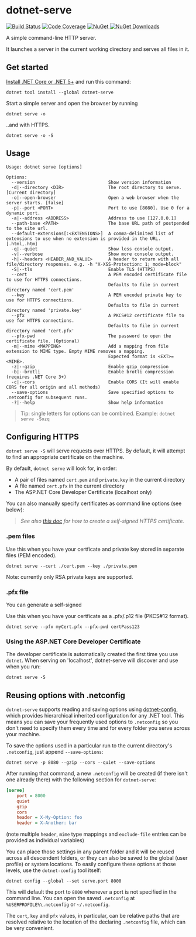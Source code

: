 dotnet-serve
============

[![Build Status][ci-badge]][ci] [![Code Coverage][codecov-badge]][codecov]
[![NuGet][nuget-badge] ![NuGet Downloads][nuget-download-badge]][nuget]

[ci]: https://github.com/natemcmaster/dotnet-serve/actions?query=workflow%3ACI+branch%3Amain
[ci-badge]: https://github.com/natemcmaster/dotnet-serve/workflows/CI/badge.svg
[codecov]: https://codecov.io/gh/natemcmaster/dotnet-serve
[codecov-badge]: https://codecov.io/gh/natemcmaster/dotnet-serve/branch/main/graph/badge.svg?token=l6uSsHZ8nA
[nuget]: https://www.nuget.org/packages/dotnet-serve/
[nuget-badge]: https://img.shields.io/nuget/v/dotnet-serve.svg?style=flat-square
[nuget-download-badge]: https://img.shields.io/nuget/dt/dotnet-serve?style=flat-square

A simple command-line HTTP server.

It launches a server in the current working directory and serves all files in it.

## Get started

[Install .NET Core or .NET 5+](https://get.dot.net) and run this command:

```
dotnet tool install --global dotnet-serve
```

Start a simple server and open the browser by running

```
dotnet serve -o
```

..and with HTTPS.
```
dotnet serve -o -S
```

## Usage

```
Usage: dotnet serve [options]

Options:
  --version                            Show version information
  -d|--directory <DIR>                 The root directory to serve. [Current directory]
  -o|--open-browser                    Open a web browser when the server starts. [false]
  -p|--port <PORT>                     Port to use [8080]. Use 0 for a dynamic port.
  -a|--address <ADDRESS>               Address to use [127.0.0.1]
  --path-base <PATH>                   The base URL path of postpended to the site url.
  --default-extensions[:<EXTENSIONS>]  A comma-delimited list of extensions to use when no extension is provided in the URL. [.html,.htm]
  -q|--quiet                           Show less console output.
  -v|--verbose                         Show more console output.
  -h|--headers <HEADER_AND_VALUE>      A header to return with all file/directory responses. e.g. -h "X-XSS-Protection: 1; mode=block"
  -S|--tls                             Enable TLS (HTTPS)
  --cert                               A PEM encoded certificate file to use for HTTPS connections.
                                       Defaults to file in current directory named 'cert.pem'
  --key                                A PEM encoded private key to use for HTTPS connections.
                                       Defaults to file in current directory named 'private.key'
  --pfx                                A PKCS#12 certificate file to use for HTTPS connections.
                                       Defaults to file in current directory named 'cert.pfx'
  --pfx-pwd                            The password to open the certificate file. (Optional)
  -m|--mime <MAPPING>                  Add a mapping from file extension to MIME type. Empty MIME removes a mapping.
                                       Expected format is <EXT>=<MIME>.
  -z|--gzip                            Enable gzip compression
  -b|--brotli                          Enable brotli compression (requires .NET Core 3+)
  -c|--cors                            Enable CORS (It will enable CORS for all origin and all methods)
  --save-options                       Save specified options to .netconfig for subsequent runs.
  -?|--help                            Show help information
```

> Tip: single letters for options can be combined. Example: `dotnet serve -Sozq`

## Configuring HTTPS

`dotnet serve -S` will serve requests over HTTPS. By default, it will attempt to find an appropriate certificate
on the machine.

By default, `dotnet serve` will look for, in order:
 - A pair of files named `cert.pem` and `private.key` in the current directory
 - A file named `cert.pfx` in the current directory
 - The ASP.NET Core Developer Certificate (localhost only)

You can also manually specify certificates as command line options (see below):

> _See also [this doc](./docs/GenerateCert.md) for how to create a self-signed HTTPS certificate._

### .pem files

Use this when you have your certficate and private key stored in separate files (PEM encoded).
```
dotnet serve --cert ./cert.pem --key ./private.pem
```

Note: currently only RSA private keys are supported.

### .pfx file

You can generate a self-signed

Use this when you have your certficate as a .pfx/.p12 file (PKCS#12 format).
```
dotnet serve --pfx myCert.pfx --pfx-pwd certPass123
```

### Using the ASP.NET Core Developer Certificate

The developer certificate is automatically created the first time you use `dotnet`.
When serving on 'localhost', dotnet-serve will discover and use when you run:

```
dotnet serve -S
```

## Reusing options with .netconfig

`dotnet-serve` supports reading and saving options using [dotnet-config](https://dotnetconfig.org/),
which provides hierarchical inherited configuration for any .NET tool. This means you can save your
frequently used options to `.netconfig` so you don't need to specify them every time and for every
folder you serve across your machine.

To save the options used in a particular run to the current directory's `.netconfig`, just append
`--save-options`:

```
dotnet serve -p 8080 --gzip --cors --quiet --save-options
```

After running that command, a new `.netconfig` will be created (if there isn't one already there)
with the following section for `dotnet-serve`:

```ini
[serve]
	port = 8000
	quiet
	gzip
	cors
	header = X-My-Option: foo
	header = X-Another: bar
```

(note multiple `header`, `mime` type mappings and `exclude-file` entries can be provided as
individual variables)

You can place those settings in any parent folder and it will be reused across all descendent
folders, or they can also be saved to the global (user profile) or system locations. To easily
configure these options at those levels, use the `dotnet-config` tool itself:

```
dotnet config --global --set serve.port 8000
```

This will default the port to `8000` whenever a port is not specified in the command line. You
can open the saved `.netconfig` at `%USERPROFILE%\.netconfig` or `~/.netconfig`.

The `cert`, `key` and `pfx` values, in particular, can be relative paths that are resolved
relative to the location of the declaring `.netconfig` file, which can be very convenient.
